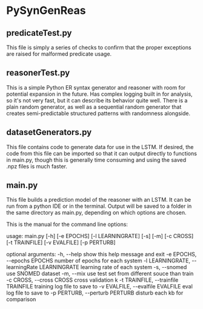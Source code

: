 # PySynGenReas

## predicateTest.py

This file is simply a series of checks to confirm that the proper exceptions are raised for malformed predicate usage.

## reasonerTest.py

This is a simple Python ER syntax generator and reasoner with room for potential expansion in the future. Has complex logging built in for analysis, so it's not very fast, but it can describe its behavior quite well. There is a plain random generator, as well as a sequential random generator that creates semi-predictable structured patterns with randomness alongside.

## datasetGenerators.py

This file contains code to generate data for use in the LSTM. If desired, the code from this file can be imported so that it can output directly to functions in main.py, though this is generally time consuming and using the saved .npz files is much faster.

## main.py

This file builds a prediction model of the reasoner with an LSTM. It can be run from a python IDE or in the terminal. Output will be saved to a folder in the same directory as main.py, depending on which options are chosen.

This is the manual for the command line options:

usage: main.py [-h] [-e EPOCHS] [-l LEARNINGRATE] [-s] [-m] [-c CROSS]
               [-t TRAINFILE] [-v EVALFILE] [-p PERTURB]

optional arguments:
  -h, --help            show this help message and exit
  -e EPOCHS, --epochs EPOCHS
                        number of epochs for each system
  -l LEARNINGRATE, --learningRate LEARNINGRATE
                        learning rate of each system
  -s, --snomed          use SNOMED dataset
  -m, --mix             use test set from different souce than train
  -c CROSS, --cross CROSS
                        cross validation k
  -t TRAINFILE, --trainfile TRAINFILE
                        training log file to save to
  -v EVALFILE, --evalfile EVALFILE
                        eval log file to save to
  -p PERTURB, --perturb PERTURB
                        disturb each kb for comparison



